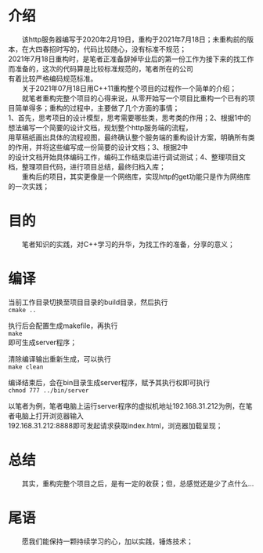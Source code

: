 
# 介绍
&emsp;&emsp;该http服务器编写于2020年2月19日，重构于2021年7月18日；未重构前的版本，在大四春招时写的，代码比较随心，没有标准不规范；  
2021年7月18日重构时，是笔者正准备辞掉毕业后的第一份工作为接下来的找工作而准备的，这次的代码算是比较标准规范的，笔者所在的公司  
有着比较严格编码规范标准。  
&emsp;&emsp;关于2021年07月18日用C++11重构整个项目的过程作一个简单的介绍；  
&emsp;&emsp;就笔者重构完整个项目的心得来说，从零开始写一个项目比重构一个已有的项目简单得多；重构的过程中，主要做了几个方面的事情；  
1、首先，思考项目的设计模型，思考需要哪些类，思考类的作用；2、根据1中的想法编写一个简要的设计文档，规划整个http服务端的流程，  
用草稿纸画出具体的流程视图，最终确认整个服务端的重构设计方案，明确所有类的作用，并将这些编写成一份简要的设计文档；3、根据2中  
的设计文档开始具体编码工作，编码工作结束后进行调试测试；4、整理项目文档，整理项目代码，进行项目总结，最终归档入库；  
&emsp;&emsp;重构后的项目，其实更像是一个网络库，实现http的get功能只是作为网络库的一次实践；  

# 目的
&emsp;&emsp;笔者知识的实践，对C++学习的升华，为找工作的准备，分享的意义；  

# 编译
当前工作目录切换至项目目录的build目录，然后执行  
`cmake ..`  

执行后会配置生成makefile，再执行  
`make`  
即可生成server程序；  

清除编译输出重新生成，可以执行  
`make clean`  
  
编译结束后，会在bin目录生成server程序，赋予其执行权即可执行  
`chmod 777 ../bin/server`  
  
以笔者为例，笔者电脑上运行server程序的虚拟机地址192.168.31.212为例，在笔者电脑上打开浏览器输入  
192.168.31.212:8888即可发起请求获取index.html，浏览器加载呈现；  
  
# 总结
&emsp;&emsp;其实，重构完整个项目之后，是有一定的收获；但，总感觉还是少了点什么...  
  
# 尾语
&emsp;&emsp;愿我们能保持一颗持续学习的心，加以实践，锤炼技术；